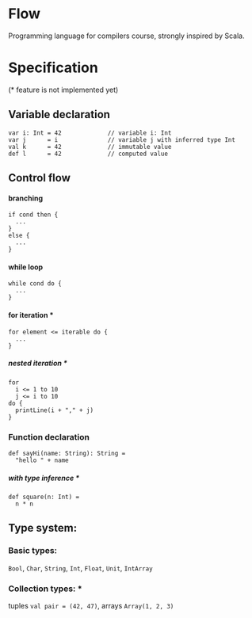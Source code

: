 # Flow

Programming language for compilers course, strongly inspired by Scala.

# Specification

(* feature is not implemented yet)

## Variable declaration

```
var i: Int = 42             // variable i: Int
var j      = i              // variable j with inferred type Int
val k      = 42             // immutable value
def l      = 42             // computed value
```
<!-- ```
lazy val m = 42             // lazy value, computed at first access *
``` -->

## Control flow

#### branching

```
if cond then {
  ...
}
else {
  ...
}
```

#### while loop

```
while cond do {
  ...
}
```

#### for iteration *

```
for element <= iterable do {
  ...
}
```

##### nested iteration *

```
for
  i <= 1 to 10
  j <= i to 10
do {
  printLine(i + "," + j)
}
```

<!-- #### match expression *

```
i match {
  case 42 => "the answer"
  case 47 => "random number"
  case _  => "default"
}
```

#### for mapping *

```
val result = for (element <= iterable) = {
  ...
}
``` -->

### Function declaration
<!-- ## Function / method declaration -->

```
def sayHi(name: String): String =
  "hello " + name
```

##### with type inference *

```
def square(n: Int) =
  n * n
```

<!-- #### function literals *

```
val double = (i: Int) => 2 * i
``` -->

## Type system:

### Basic types:

<!-- add algebraic structures into type system like Numeric (Group / Monoid ... ?) -->
`Bool`, `Char`, `String`, `Int`, `Float`, `Unit`, `IntArray`

<!-- ### Advanced types:

`Long` (infinite precision),
`Rational[A]` -->

### Collection types: *

<!-- tuples `Tuple2[A, B] ...` -->
tuples `val pair = (42, 47)`,
arrays `Array(1, 2, 3)`
<!-- type constraints -->
<!-- `Array[A]`, `List[A]`, `Range[A]`, `Iterable[A]`
`Set[A]`, `Map[A, B]` -->

<!-- ### Internal types *
`Any`, `AnyVal`, `Nothing`, `Unit` -->

<!-- #### type aliases *

```
type IntAlias = Int
```

#### type definition *

```
type NewType = {
  ...
}
```

#### extending types *

```
type ThisType(name: String) = SuperType(name) + AnotherType + {
  ...
}
```

#### generics *

```
type Option[A](t: A) = {
  ...
}
``` -->
